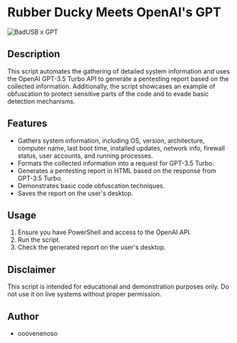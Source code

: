 # Rubber Ducky Meets OpenAI's GPT

![BadUSB x GPT](https://github.com/ooovenenoso/BadUSB-GPT/blob/main/banner.png)

## Description
This script automates the gathering of detailed system information and uses the OpenAI GPT-3.5 Turbo API to generate a pentesting report based on the collected information. Additionally, the script showcases an example of obfuscation to protect sensitive parts of the code and to evade basic detection mechanisms.

## Features
- Gathers system information, including OS, version, architecture, computer name, last boot time, installed updates, network info, firewall status, user accounts, and running processes.
- Formats the collected information into a request for GPT-3.5 Turbo.
- Generates a pentesting report in HTML based on the response from GPT-3.5 Turbo.
- Demonstrates basic code obfuscation techniques.
- Saves the report on the user's desktop.

## Usage
1. Ensure you have PowerShell and access to the OpenAI API.
2. Run the script.
3. Check the generated report on the user's desktop.

## Disclaimer
This script is intended for educational and demonstration purposes only. Do not use it on live systems without proper permission.

## Author
- ooovenenoso
